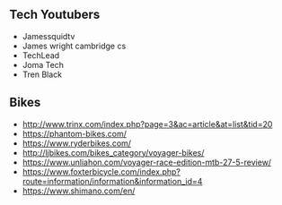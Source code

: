 ## Tech Youtubers
- Jamessquidtv
- James wright cambridge cs
- TechLead
- Joma Tech
- Tren Black

## Bikes
- http://www.trinx.com/index.php?page=3&ac=article&at=list&tid=20
- https://phantom-bikes.com/
- https://www.ryderbikes.com/ 
- http://ljbikes.com/bikes_category/voyager-bikes/
- https://www.unliahon.com/voyager-race-edition-mtb-27-5-review/
- https://www.foxterbicycle.com/index.php?route=information/information&information_id=4
- https://www.shimano.com/en/

